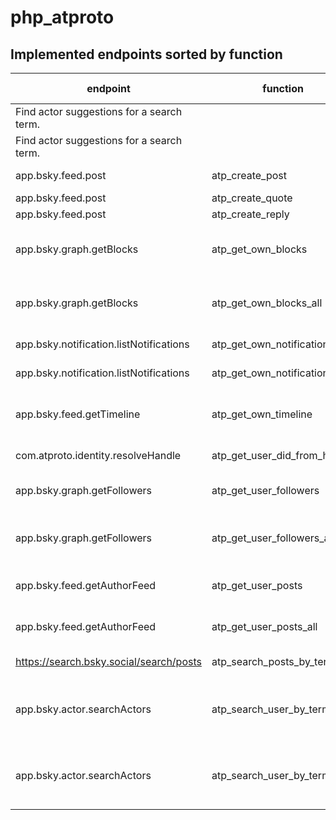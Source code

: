 # php_atproto

## Implemented endpoints sorted by function

| endpoint                                  | function                      | description                                                                            | endpoint-description                             |
| ----------------------------------------- | ----------------------------- | -------------------------------------------------------------------------------------- | ------------------------------------------------ |
| Find actor suggestions for a search term. |
| Find actor suggestions for a search term. |
| app.bsky.feed.post                        | atp_create_post               | Creates a post on the own feed                                                         |                                                  |
| app.bsky.feed.post                        | atp_create_quote              | Creates a quote post                                                                   |                                                  |
| app.bsky.feed.post                        | atp_create_reply              | Creates a reply to a post                                                              |                                                  |
| app.bsky.graph.getBlocks                  | atp_get_own_blocks            | Returns ALL blocks of the current used account                                         | Who is the requester's account blocking?         |
| app.bsky.graph.getBlocks                  | atp_get_own_blocks_all        | Returns ALL blocks of the current used account                                         | Who is the requester's account blocking?         |
| app.bsky.notification.listNotifications   | atp_get_own_notifications     | Returns the own notifications (limited)                                                |                                                  |
| app.bsky.notification.listNotifications   | atp_get_own_notifications_all | Returns ALL own notifications                                                          |                                                  |
| app.bsky.feed.getTimeline                 | atp_get_own_timeline          | returns the number of entries defined from the own timeline                            | A view of the user's home timeline.              |
| com.atproto.identity.resolveHandle        | atp_get_user_did_from_handle  | returns the did of a given handle (f.e. schnoog.eu)                                    |                                                  |
| app.bsky.graph.getFollowers               | atp_get_user_followers        | atp_get_user_followers returns the followers of a user handle (limited)                | Who is following an actor?                       |
| app.bsky.graph.getFollowers               | atp_get_user_followers_all    | atp_get_user_followers_all returns ALL the followers of a user handle in a handy array | Who is following an actor?                       |
| app.bsky.feed.getAuthorFeed               | atp_get_user_posts            | get posts from the feed of a user                                                      | A view of an actor's feed.                       |
| app.bsky.feed.getAuthorFeed               | atp_get_user_posts_all        | get ALL posts from the feed of a user                                                  | A view of an actor's feed.                       |
| https://search.bsky.social/search/posts   | atp_search_posts_by_term      | Search posts by searchterm - non API call                                              |                                                  |
| app.bsky.actor.searchActors               | atp_search_user_by_term       | Returns ALL persons / actors for a search term                                         | Find actors (profiles) matching search criteria. |
| app.bsky.actor.searchActors               | atp_search_user_by_termAll    | Returns ALL persons / actors for a search term                                         | Find actors (profiles) matching search criteria. |
